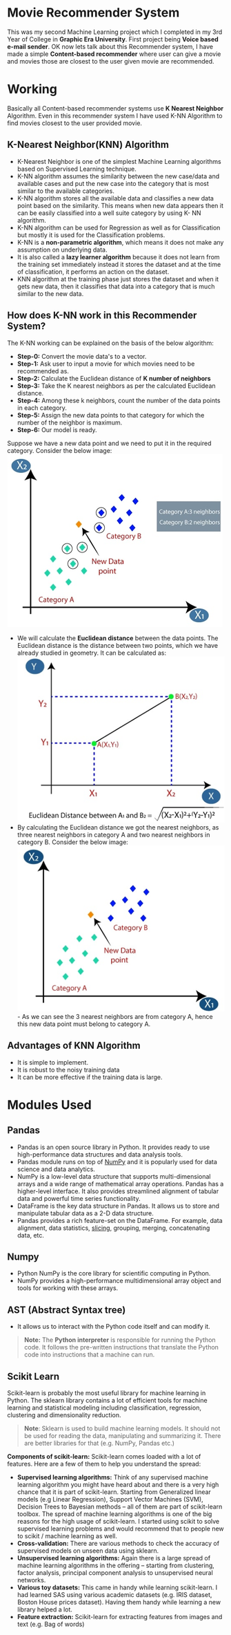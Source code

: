 ﻿# Movie Recommender System

This was my second Machine Learning project which I completed in my 3rd Year of College in **Graphic Era University**. First project being **Voice based e-mail sender**. OK now lets talk about this Recommender system, I have made a simple **Content-based recommender** where user can give a movie and movies those are closest to the user given movie are recommended.


# Working 

Basically all Content-based recommender systems use **K Nearest Neighbor** Algorithm. Even in this recommender system I have used K-NN Algorithm to find movies closest to the user provided movie.

## K-Nearest Neighbor(KNN) Algorithm

-   K-Nearest Neighbor is one of the simplest Machine Learning algorithms based on Supervised Learning technique.
-   K-NN algorithm assumes the similarity between the new case/data and available cases and put the new case into the category that is most similar to the available categories.
-   K-NN algorithm stores all the available data and classifies a new data point based on the similarity. This means when new data appears then it can be easily classified into a well suite category by using K- NN algorithm.
-   K-NN algorithm can be used for Regression as well as for Classification but mostly it is used for the Classification problems.
-   K-NN is a  **non-parametric algorithm**, which means it does not make any assumption on underlying data.
-   It is also called a  **lazy learner algorithm**  because it does not learn from the training set immediately instead it stores the dataset and at the time of classification, it performs an action on the dataset.
-   KNN algorithm at the training phase just stores the dataset and when it gets new data, then it classifies that data into a category that is much similar to the new data.

## How does K-NN work in this Recommender System?

The K-NN working can be explained on the basis of the below algorithm:
-   **Step-0:**  Convert the movie data's to a vector.
-   **Step-1:**  Ask user to input a movie for which movies need to be recommended as.
-   **Step-2:**  Calculate the Euclidean distance of  **K number of neighbors**
-   **Step-3:**  Take the K nearest neighbors as per the calculated Euclidean distance.
-   **Step-4:**  Among these k neighbors, count the number of the data points in each category.
-   **Step-5:**  Assign the new data points to that category for which the number of the neighbor is maximum.
-   **Step-6:**  Our model is ready.

Suppose we have a new data point and we need to put it in the required category. Consider the below image:
![k-nearest-neighbor-algorithm-for-machine-learning5.jpg](https://github.com/foosayyy/movie-recommender-system/blob/main/README/k-nearest-neighbor-algorithm-for-machine-learning5.jpg?raw=true)
- We will calculate the  **Euclidean distance**  between the data points. The Euclidean distance is the distance between two points, which we have already studied in geometry. It can be calculated as:
![k-nearest-neighbor-algorithm-for-machine-learning4.jpg](https://github.com/foosayyy/movie-recommender-system/blob/main/README/k-nearest-neighbor-algorithm-for-machine-learning4.jpg?raw=true)
-   By calculating the Euclidean distance we got the nearest neighbors, as three nearest neighbors in category A and two nearest neighbors in category B. Consider the below image:
![k-nearest-neighbor-algorithm-for-machine-learning3.jpg](https://github.com/foosayyy/movie-recommender-system/blob/main/README/k-nearest-neighbor-algorithm-for-machine-learning3.jpg?raw=true)-   As we can see the 3 nearest neighbors are from category A, hence this new data point must belong to category A.

## Advantages of KNN Algorithm

-   It is simple to implement.
-   It is robust to the noisy training data
-   It can be more effective if the training data is large.



# Modules Used


## Pandas

-   Pandas is an open source library in Python. It provides ready to use high-performance data structures and data analysis tools.
-   Pandas module runs on top of  [NumPy](https://www.journaldev.com/15646/python-numpy-tutorial)  and it is popularly used for data science and data analytics.
-   NumPy is a low-level data structure that supports multi-dimensional arrays and a wide range of mathematical array operations. Pandas has a higher-level interface. It also provides streamlined alignment of tabular data and powerful time series functionality.
-   DataFrame is the key data structure in Pandas. It allows us to store and manipulate tabular data as a 2-D data structure.
-   Pandas provides a rich feature-set on the DataFrame. For example, data alignment, data statistics,  [slicing](https://www.journaldev.com/23139/python-slice), grouping, merging, concatenating data, etc.

## Numpy

- Python NumPy is the core library for scientific computing in Python. 
- NumPy provides a high-performance multidimensional array object and tools for working with these arrays.

## AST (Abstract Syntax tree)

- It allows us to interact with the Python code itself and can modify it.

> **Note:** The **Python interpreter** is responsible for running the Python code. It follows the pre-written instructions that translate the Python code into instructions that a machine can run.

## Scikit Learn

Scikit-learn is probably the most useful library for machine learning in Python. The sklearn library contains a lot of efficient tools for machine learning and statistical modeling including classification, regression, clustering and dimensionality reduction.

> **Note**: Sklearn is used to build machine learning models. It should not be used for reading the data, manipulating and summarizing it. There are better libraries for that (e.g. NumPy, Pandas etc.)

**Components of scikit-learn:**
Scikit-learn comes loaded with a lot of features. Here are a few of them to help you understand the spread:

-   **Supervised learning algorithms:**  Think of any supervised machine learning algorithm you might have heard about and there is a very high chance that it is part of scikit-learn. Starting from Generalized linear models (e.g Linear Regression), Support Vector Machines (SVM), Decision Trees to Bayesian methods – all of them are part of scikit-learn toolbox. The spread of machine learning algorithms is one of the big reasons for the high usage of scikit-learn. I started using scikit to solve supervised learning problems and would recommend that to people new to scikit / machine learning as well.
-   **Cross-validation:**  There are various methods to check the accuracy of supervised models on unseen data using sklearn.
-   **Unsupervised learning algorithms:**  Again there is a large spread of machine learning algorithms in the offering – starting from clustering, factor analysis, principal component analysis to unsupervised neural networks.
-   **Various toy datasets:**  This came in handy while learning scikit-learn. I had learned SAS using various academic datasets (e.g. IRIS dataset, Boston House prices dataset). Having them handy while learning a new library helped a lot.
-   **Feature extraction:**  Scikit-learn for extracting features from images and text (e.g. Bag of words)




